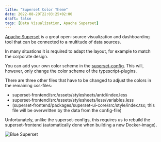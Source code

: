 ```yaml
---
title: "Superset Color Theme"
date: 2022-08-20T22:03:25+02:00
draft: false
tags: [Data Visualization, Apache Superset]
---
```


[Apache Superset](https://superset.apache.org) is a great open-source visualization and dashboarding tool that can be connected to a multitude of data sources.

In many situations it is required to adapt the layout, for example to match the corporate design.

You can add your own color scheme in the [superset-config](https://github.com/apache/superset/blob/a27f246effbc422d80fb2d6f7c5a7919749fd9e1/superset/config.py#L534). This will, however, only change the color scheme of the typescript-plugins.

There are three other files that have to be changed to adjust the colors in the remaining css-files:
* superset-frontend/src/assets/stylesheets/antd/index.less
* superset-frontend/src/assets/stylesheets/less/variables.less
* (superset-frontend/packages/superset-ui-core/src/style/index.tsx; this file will be overwritten by the data from the config-file)

Unfortunately, unlike the superset-configs, this requires us to rebuild the superset-frontend (automatically done when building a new Docker-image).

![Blue Superset](/blog/superset-color-theme/blue-superset.png)
